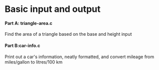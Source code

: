 # Basic input and output

#### Part A: triangle-area.c

Find the area of a triangle based on the base and height input

#### Part B:car-info.c

Print out a car's information, neatly formatted, and convert mileage from miles/gallon to litres/100 km
